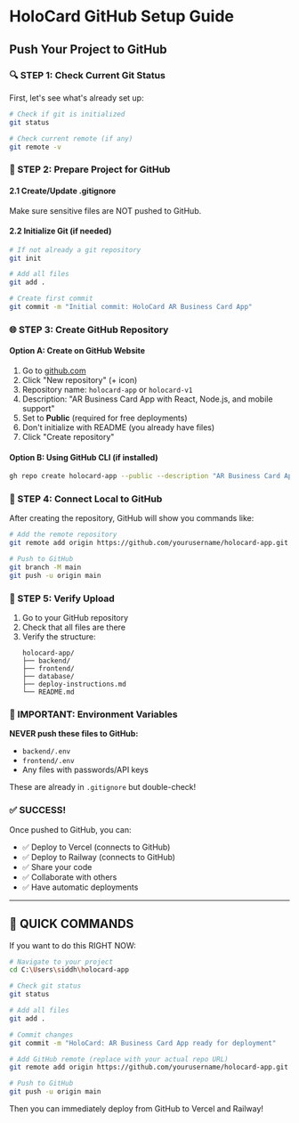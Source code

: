 # HoloCard GitHub Setup Guide
## Push Your Project to GitHub

### 🔍 STEP 1: Check Current Git Status

First, let's see what's already set up:

```bash
# Check if git is initialized
git status

# Check current remote (if any)
git remote -v
```

### 🔧 STEP 2: Prepare Project for GitHub

#### 2.1 Create/Update .gitignore
Make sure sensitive files are NOT pushed to GitHub.

#### 2.2 Initialize Git (if needed)
```bash
# If not already a git repository
git init

# Add all files
git add .

# Create first commit
git commit -m "Initial commit: HoloCard AR Business Card App"
```

### 🌐 STEP 3: Create GitHub Repository

#### Option A: Create on GitHub Website
1. Go to [github.com](https://github.com)
2. Click "New repository" (+ icon)
3. Repository name: `holocard-app` or `holocard-v1`
4. Description: "AR Business Card App with React, Node.js, and mobile support"
5. Set to **Public** (required for free deployments)
6. Don't initialize with README (you already have files)
7. Click "Create repository"

#### Option B: Using GitHub CLI (if installed)
```bash
gh repo create holocard-app --public --description "AR Business Card App"
```

### 🔗 STEP 4: Connect Local to GitHub

After creating the repository, GitHub will show you commands like:

```bash
# Add the remote repository
git remote add origin https://github.com/yourusername/holocard-app.git

# Push to GitHub
git branch -M main
git push -u origin main
```

### 🎯 STEP 5: Verify Upload

1. Go to your GitHub repository
2. Check that all files are there
3. Verify the structure:
   ```
   holocard-app/
   ├── backend/
   ├── frontend/ 
   ├── database/
   ├── deploy-instructions.md
   └── README.md
   ```

### 🚨 IMPORTANT: Environment Variables

**NEVER push these files to GitHub:**
- `backend/.env`
- `frontend/.env`  
- Any files with passwords/API keys

These are already in `.gitignore` but double-check!

### ✅ SUCCESS!

Once pushed to GitHub, you can:
- ✅ Deploy to Vercel (connects to GitHub)
- ✅ Deploy to Railway (connects to GitHub)  
- ✅ Share your code
- ✅ Collaborate with others
- ✅ Have automatic deployments

---

## 🚀 QUICK COMMANDS

If you want to do this RIGHT NOW:

```bash
# Navigate to your project
cd C:\Users\siddh\holocard-app

# Check git status  
git status

# Add all files
git add .

# Commit changes
git commit -m "HoloCard: AR Business Card App ready for deployment"

# Add GitHub remote (replace with your actual repo URL)
git remote add origin https://github.com/yourusername/holocard-app.git

# Push to GitHub
git push -u origin main
```

Then you can immediately deploy from GitHub to Vercel and Railway!

